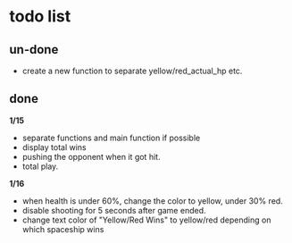 # todo list
## un-done
* create a new function to separate yellow/red_actual_hp etc. 
## done
**1/15**
* separate functions and main function if possible
* display total wins
* pushing the opponent when it got hit. 
* total play. 

**1/16**
* when health is under 60%, change the color to yellow, under 30% red. 
* disable shooting for 5 seconds after game ended. 
* change text color of "Yellow/Red Wins" to yellow/red depending on which spaceship wins
